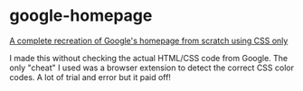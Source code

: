 # google-homepage
[A complete recreation of Google's homepage from scratch using CSS only](https://akirazian.github.io/google-homepage/)

I made this without checking the actual HTML/CSS code from Google. The only "cheat" I used was a browser extension to detect the correct CSS color codes. A lot of trial and error but it paid off!
